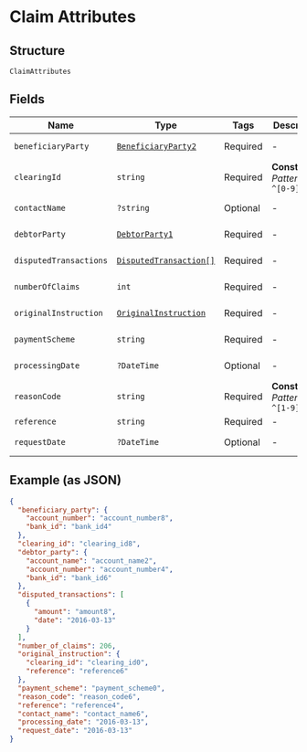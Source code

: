 
# Claim Attributes

## Structure

`ClaimAttributes`

## Fields

| Name | Type | Tags | Description | Getter | Setter |
|  --- | --- | --- | --- | --- | --- |
| `beneficiaryParty` | [`BeneficiaryParty2`](../../doc/models/beneficiary-party-2.md) | Required | - | getBeneficiaryParty(): BeneficiaryParty2 | setBeneficiaryParty(BeneficiaryParty2 beneficiaryParty): void |
| `clearingId` | `string` | Required | **Constraints**: *Pattern*: `^[0-9]{6}$` | getClearingId(): string | setClearingId(string clearingId): void |
| `contactName` | `?string` | Optional | - | getContactName(): ?string | setContactName(?string contactName): void |
| `debtorParty` | [`DebtorParty1`](../../doc/models/debtor-party-1.md) | Required | - | getDebtorParty(): DebtorParty1 | setDebtorParty(DebtorParty1 debtorParty): void |
| `disputedTransactions` | [`DisputedTransaction[]`](../../doc/models/disputed-transaction.md) | Required | - | getDisputedTransactions(): array | setDisputedTransactions(array disputedTransactions): void |
| `numberOfClaims` | `int` | Required | - | getNumberOfClaims(): int | setNumberOfClaims(int numberOfClaims): void |
| `originalInstruction` | [`OriginalInstruction`](../../doc/models/original-instruction.md) | Required | - | getOriginalInstruction(): OriginalInstruction | setOriginalInstruction(OriginalInstruction originalInstruction): void |
| `paymentScheme` | `string` | Required | - | getPaymentScheme(): string | setPaymentScheme(string paymentScheme): void |
| `processingDate` | `?DateTime` | Optional | - | getProcessingDate(): ?\DateTime | setProcessingDate(?\DateTime processingDate): void |
| `reasonCode` | `string` | Required | **Constraints**: *Pattern*: `^[1-9]$` | getReasonCode(): string | setReasonCode(string reasonCode): void |
| `reference` | `string` | Required | - | getReference(): string | setReference(string reference): void |
| `requestDate` | `?DateTime` | Optional | - | getRequestDate(): ?\DateTime | setRequestDate(?\DateTime requestDate): void |

## Example (as JSON)

```json
{
  "beneficiary_party": {
    "account_number": "account_number8",
    "bank_id": "bank_id4"
  },
  "clearing_id": "clearing_id8",
  "debtor_party": {
    "account_name": "account_name2",
    "account_number": "account_number4",
    "bank_id": "bank_id6"
  },
  "disputed_transactions": [
    {
      "amount": "amount8",
      "date": "2016-03-13"
    }
  ],
  "number_of_claims": 206,
  "original_instruction": {
    "clearing_id": "clearing_id0",
    "reference": "reference6"
  },
  "payment_scheme": "payment_scheme0",
  "reason_code": "reason_code6",
  "reference": "reference4",
  "contact_name": "contact_name6",
  "processing_date": "2016-03-13",
  "request_date": "2016-03-13"
}
```

